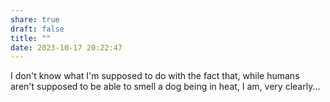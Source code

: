 ```yaml
---
share: true
draft: false
title: ""
date: 2023-10-17 20:22:47
---
```


I don't know what I'm supposed to do with the fact that, while humans aren't supposed to be able to smell a dog being in heat, I am, very clearly...
